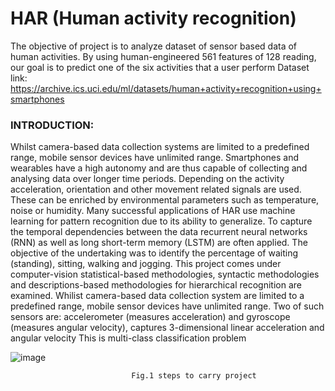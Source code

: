 # HAR (Human activity recognition)
The objective of project is to analyze dataset of sensor based data of human activities.
By using human-engineered 561 features of 128 reading, our goal is to predict one of the six activities that a user perform
Dataset link: https://archive.ics.uci.edu/ml/datasets/human+activity+recognition+using+smartphones

### INTRODUCTION:

Whilst camera-based data collection systems are limited to a predefined range, mobile sensor devices have unlimited range. Smartphones and wearables have a high autonomy and are thus capable of collecting and analysing data over longer time periods. Depending on the activity acceleration, orientation and other movement related signals are used. These can be enriched by environmental parameters such as temperature, noise or humidity.
Many successful applications of HAR use machine learning for pattern recognition due to its ability to generalize. To capture the temporal dependencies between the data recurrent neural networks (RNN) as well as long short-term memory (LSTM) are often applied.
The objective of the undertaking was to identify the percentage of waiting (standing), sitting, walking and jogging. This project comes under computer-vision statistical-based methodologies, syntactic methodologies and descriptions-based methodologies for hierarchical recognition are examined. Whilist camera-based data collection system are limited to a predefined range, mobile sensor devices have unlimited range.
Two of such sensors are: accelerometer (measures acceleration) and gyroscope (measures angular velocity), captures 3-dimensional linear acceleration and angular velocity
This is multi-class classification problem

![image](https://user-images.githubusercontent.com/70462853/127045305-e45924d0-4362-4393-ab1f-6089d4052015.png)

 

			                   Fig.1 steps to carry project

